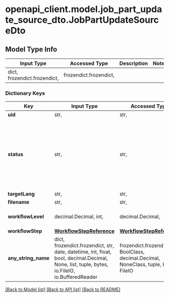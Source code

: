 # openapi_client.model.job_part_update_source_dto.JobPartUpdateSourceDto

## Model Type Info
Input Type | Accessed Type | Description | Notes
------------ | ------------- | ------------- | -------------
dict, frozendict.frozendict,  | frozendict.frozendict,  |  | 

### Dictionary Keys
Key | Input Type | Accessed Type | Description | Notes
------------ | ------------- | ------------- | ------------- | -------------
**uid** | str,  | str,  |  | [optional] 
**status** | str,  | str,  |  | [optional] must be one of ["NEW", "ACCEPTED", "DECLINED", "REJECTED", "DELIVERED", "EMAILED", "COMPLETED", "CANCELLED", ] 
**targetLang** | str,  | str,  |  | [optional] 
**filename** | str,  | str,  |  | [optional] 
**workflowLevel** | decimal.Decimal, int,  | decimal.Decimal,  |  | [optional] value must be a 32 bit integer
**workflowStep** | [**WorkflowStepReference**](WorkflowStepReference.md) | [**WorkflowStepReference**](WorkflowStepReference.md) |  | [optional] 
**any_string_name** | dict, frozendict.frozendict, str, date, datetime, int, float, bool, decimal.Decimal, None, list, tuple, bytes, io.FileIO, io.BufferedReader | frozendict.frozendict, str, BoolClass, decimal.Decimal, NoneClass, tuple, bytes, FileIO | any string name can be used but the value must be the correct type | [optional]

[[Back to Model list]](../../README.md#documentation-for-models) [[Back to API list]](../../README.md#documentation-for-api-endpoints) [[Back to README]](../../README.md)

